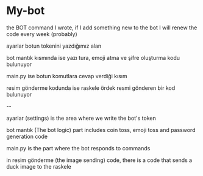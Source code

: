 # My-bot
the BOT command I wrote, if I add something new to the bot I will renew the code every week (probably)

ayarlar botun tokenini yazdığımız alan

bot mantık kısmında ise yazı tura, emoji atma ve şifre oluşturma kodu bulunuyor

main.py ise botun komutlara cevap verdiği kısım

resim gönderme kodunda ise raskele ördek resmi gönderen bir kod bulunuyor

--

ayarlar (settings) is the area where we write the bot's token

bot mantık (The bot logic) part includes coin toss, emoji toss and password generation code

main.py is the part where the bot responds to commands

in resim gönderme (the image sending) code, there is a code that sends a duck image to the raskele
